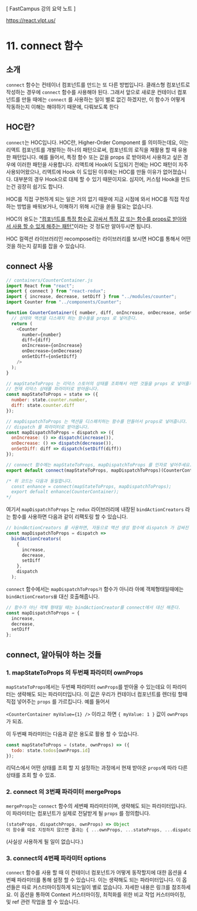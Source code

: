[ FastCampus 강의 요약 노트 ]

https://react.vlpt.us/

# 11. connect 함수

## 소개

`connect` 함수는 컨테이너 컴포넌트를 만드는 또 다른 방법입니다. 클래스형 컴포넌트로 작성하는 경우에 `connect` 함수를 사용해야 된다. 그래서 앞으로 새로운 컨테이너 컴포넌트를 만들 때에는 `connect` 를 사용하는 일이 별로 없긴 하겠지만, 이 함수가 어떻게 작동하는지 이해는 해야하기 때문에, 다뤄보도록 한다

## HOC란?

`connect`는 HOC입니다. HOC란, Higher-Order Component 를 의미하는데요, 이는 리액트 컴포넌트를 개발하는 하나의 패턴으로써, 컴포넌트의 로직을 재활용 할 때 유용한 패턴입니다. 예를 들어서, 특정 함수 또는 값을 props 로 받아와서 사용하고 싶은 경우에 이러한 패턴을 사용합니다. 리액트에 Hook이 도입되기 전에는 HOC 패턴이 자주 사용되어왔으나, 리액트에 Hook 이 도입된 이후에는 HOC를 만들 이유가 없어졌습니다. 대부분의 경우 Hook으로 대체 할 수 있기 때문이지요. 심지어, 커스텀 Hook을 만드는건 굉장히 쉽기도 합니다.

HOC를 직접 구현하게 되는 일은 거의 없기 때문에 지금 시점에 와서 HOC를 직접 작성하는 방법을 배워보거나, 이해하기 위해 시간을 쏟을 필요는 없습니다.

HOC의 용도는 <u>"컴포넌트를 특정 함수로 감싸서 특정 값 또는 함수를 props로 받아와서 사용 할 수 있게 해주는 패턴"</u>이라는 것 정도만 알아두시면 됩니다.

HOC 컬렉션 라이브러리인 recompose라는 라이브러리를 보시면 HOC를 통해서 어떤 것을 하는지 갈피를 잡을 수 있습니다.

## connect 사용

```javascript
// containers/CounterContainer.js
import React from "react";
import { connect } from "react-redux";
import { increase, decrease, setDiff } from "../modules/counter";
import Counter from "../components/Counter";

function CounterContainer({ number, diff, onIncrease, onDecrease, onSetDiff }) {
  // 상태와 액션을 디스패치 하는 함수들을 props 로 넣어준다.
  return (
    <Counter
      number={number}
      diff={diff}
      onIncrease={onIncrease}
      onDecrease={onDecrease}
      onSetDiff={onSetDiff}
    />
  );
}

// mapStateToProps 는 리덕스 스토어의 상태를 조회해서 어떤 것들을 props 로 넣어줄지 정의합니다.
// 현재 리덕스 상태를 파라미터로 받아옵니다.
const mapStateToProps = state => ({
  number: state.counter.number,
  diff: state.counter.diff
});

// mapDispatchToProps 는 액션을 디스패치하는 함수를 만들어서 props로 넣어줍니다.
// dispatch 를 파라미터로 받아옵니다.
const mapDispatchToProps = dispatch => ({
  onIncrease: () => dispatch(increase()),
  onDecrease: () => dispatch(decrease()),
  onSetDiff: diff => dispatch(setDiff(diff))
});

// connect 함수에는 mapStateToProps, mapDispatchToProps 를 인자로 넣어주세요.
export default connect(mapStateToProps, mapDispatchToProps)(CounterContainer);

/* 위 코드는 다음과 동일합니다.
  const enhance = connect(mapStateToProps, mapDispatchToProps);
  export defualt enhance(CounterContainer);
*/
```

여기서 `mapDispatchToProps` 는 `redux` 라이브러리에 내장된 `bindActionCreators` 라는 함수를 사용하면 다음과 같이 리팩토링 할 수 있습니다.

```javascript
// bindActionCreators 를 사용하면, 자동으로 액션 생성 함수에 dispatch 가 감싸진 상태로 호출 할 수 있습니다.
const mapDispatchToProps = dispatch =>
  bindActionCreators(
    {
      increase,
      decrease,
      setDiff
    },
    dispatch
  );
```

`connect` 함수에서는 `mapDispatchToProps가` 함수가 아니라 아예 객체형태일때에는 `bindActionCreators를` 대신 호출해줍니다.

```javascript
// 함수가 아닌 객체 형태일 때는 bindActionCreator를 connect에서 대신 해준다.
const mapDispatchToProps = {
  increase,
  decrease,
  setDiff
};
```

## connect, 알아둬야 하는 것들

### 1. mapStateToProps 의 두번째 파라미터 ownProps

`mapStateToProps`에서는 두번째 파라미터 `ownProps`를 받아올 수 있는데요 이 파라미터는 생략해도 되는 파라미터입니다. 이 값은 우리가 컨테이너 컴포넌트를 렌더링 할때 직접 넣어주는 `props` 를 가르킵니다. 예를 들어서

`<CounterContainer myValue={1} />` 이라고 하면 `{ myValue: 1 }` 값이 `ownProps`가 되죠.

이 두번째 파라미터는 다음과 같은 용도로 활용 할 수 있습니다.

```javascript
const mapStateToProps = (state, ownProps) => ({
  todo: state.todos[ownProps.id]
});
```

리덕스에서 어떤 상태를 조회 할 지 설정하는 과정에서 현재 받아온 `props`에 따라 다른 상태를 조회 할 수 있죠.

### 2. connect 의 3번째 파라미터 mergeProps

`mergeProps`는 `connect` 함수의 세번째 파라미터이며, 생략해도 되는 파라미터입니다. 이 파라미터는 컴포넌트가 실제로 전달받게 될 `props` 를 정의합니다.

```javascript
(stateProps, dispatchProps, ownProps) => Object
이 함수를 따로 지정하지 않으면 결과는 { ...ownProps, ...stateProps, ...dispatchProps } 입니다.
```

(사실상 사용하게 될 일이 없습니다.)

### 3. connect의 4번째 파라미터 options

`connect` 함수를 사용 할 때 이 컨테이너 컴포넌트가 어떻게 동작할지에 대한 옵션을 4번째 파라미터를 통해 설정 할 수 있습니다. 이는 생략해도 되는 파라미터입니다. 이 옵션들은 따로 커스터마이징하게 되는일이 별로 없습니다. 자세한 내용은 링크를 참조하세요. 이 옵션을 통하여 Context 커스터마이징, 최적화를 위한 비교 작업 커스터마이징, 및 ref 관련 작업을 할 수 있습니다.
